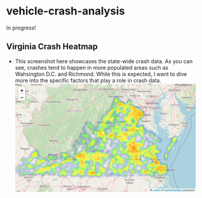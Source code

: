 # vehicle-crash-analysis
In progress!

## Virginia Crash Heatmap
- This screenshot here showcases the state-wide crash data. As you can see, crashes tend to happen in more populated areas such as Wahsington D.C. and Richmond. While this is expected, I want to dive more into the specific factors that play a role in crash data.
![Crash Data Screenshot](screenshots/virginia_crash_heatmap.png)
